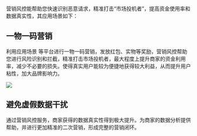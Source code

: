 
营销风控能帮助您快速识别恶意请求，精准打击“市场投机者”，提高资金使用率和数据真实性，其应用场景如下：

## 一物一码营销

利用应用场景 等平台进行一物一码营销，发放红包、实物等奖励，营销风控帮助您进行风险识别和拦截，精准打击市场投机者，最大程度上提升商家的资金利用率，减少不必要的损失。使得真实用户能较为便捷地获得较大利益，从而提升用户粘性，加大品牌影响力。


![](https://main.qcloudimg.com/raw/0cada207b19f96797133b09961fa17aa.png)

## 避免虚假数据干扰

通过营销风控服务，商家获得的数据真实性得到极大提升。为商家的数据分析提供帮助，并进行更加精准的二次营销，形成完整的营销闭环。
